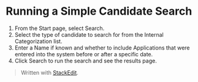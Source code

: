 # Running a Simple Candidate Search

1.  From the  Start  page, select  Search.
2.  Select the type of candidate to search for from the  Internal Categorization  list.
3.  Enter a  Name  if known and whether to include  Applications  that were entered into the system before or after a specific date.
4.  Click  Search  to run the search and see the results page.


> Written with [StackEdit](https://stackedit.io/).
<!--stackedit_data:
eyJoaXN0b3J5IjpbNTczNDcwMTIzXX0=
-->